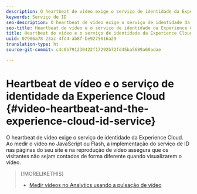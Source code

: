 ```yaml
---
description: O heartbeat de vídeo exige o serviço de identidade da Experience Cloud. Ao medir o vídeo no JavaScript ou Flash, a implementação do serviço de ID nas páginas do seu site e na reprodução de vídeo assegura que os visitantes não sejam contados de forma diferente quando visualizarem o vídeo.
keywords: Serviço de ID
seo-description: O heartbeat de vídeo exige o serviço de identidade da Experience Cloud. Ao medir o vídeo no JavaScript ou Flash, a implementação do serviço de ID nas páginas do seu site e na reprodução de vídeo assegura que os visitantes não sejam contados de forma diferente quando visualizarem o vídeo.
seo-title: Heartbeat de vídeo e o serviço de identidade da Experience Cloud
title: Heartbeat de vídeo e o serviço de identidade da Experience Cloud
uuid: 07986a78-23ac-4fd4-ab8f-be9275616a29
translation-type: ht
source-git-commit: c4c0b791230422f17292b72fd45ba5689a60adae

---
```



# Heartbeat de vídeo e o serviço de identidade da Experience Cloud {#video-heartbeat-and-the-experience-cloud-id-service}

O heartbeat de vídeo exige o serviço de identidade da Experience Cloud. Ao medir o vídeo no JavaScript ou Flash, a implementação do serviço de ID nas páginas do seu site e na reprodução de vídeo assegura que os visitantes não sejam contados de forma diferente quando visualizarem o vídeo.

>[!MORELIKETHIS]
>
>* [Medir vídeos no Analytics usando a pulsação de vídeo](https://docs.adobe.com/content/help/pt-BR/media-analytics/using/media-overview.translate.html)


